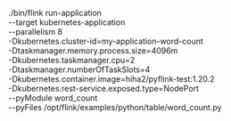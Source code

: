 ./bin/flink run-application \
  --target kubernetes-application \
  --parallelism 8 \
  -Dkubernetes.cluster-id=my-application-word-count \
  -Dtaskmanager.memory.process.size=4096m \
  -Dkubernetes.taskmanager.cpu=2 \
  -Dtaskmanager.numberOfTaskSlots=4 \
  -Dkubernetes.container.image=hiha2/pyflink-test:1.20.2 \
  -Dkubernetes.rest-service.exposed.type=NodePort \
  --pyModule word_count \
  --pyFiles /opt/flink/examples/python/table/word_count.py